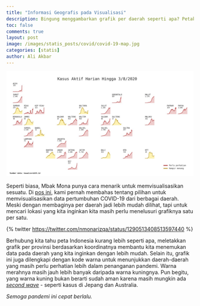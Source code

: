 ```yaml
---
title: "Informasi Geografis pada Visualisasi"
description: Bingung menggambarkan grafik per daerah seperti apa? Petakan saja!
toc: false
comments: true
layout: post
image: /images/statis_posts/covid/covid-19-map.jpg
categories: [statis]
author: Ali Akbar
---
```


![COVID-19 map](/images/statis_posts/covid/covid-19-map.jpg "Sumber: https://twitter.com/nmonarizqa/status/1290513408513597440")

Seperti biasa, Mbak Mona punya cara menarik untuk memvisualisasikan sesuatu. Di [pos ini](https://grafik.tentangdata.com/statis/2020/05/30/Grafik-Covid-per-Provinsi.html), kami pernah membahas tentang pilihan untuk memvisualisasikan data pertumbuhan COVID-19 dari berbagai daerah. Meski dengan membaginya per daerah jadi lebih mudah dilihat, tapi untuk mencari lokasi yang kita inginkan kita masih perlu menelusuri grafiknya satu per satu.

{% twitter https://twitter.com/nmonarizqa/status/1290513408513597440 %}

Berhubung kita tahu peta Indonesia kurang lebih seperti apa, meletakkan grafik per provinsi berdasarkan koordinatnya membantu kita menemukan data pada daerah yang kita inginkan dengan lebih mudah. Selain itu, grafik ini juga dilengkapi dengan kode warna untuk menunjukkan daerah-daerah yang masih perlu perhatian lebih dalam penanganan pandemi. Warna merahnya masih jauh lebih banyak daripada warna kuningnya. Pun begitu, yang warna kuning bukan berarti sudah aman karena masih mungkin ada [*second wave*](https://www.bbc.com/news/health-53113785) - seperti kasus di Jepang dan Australia.

*Semoga pandemi ini cepat berlalu.*